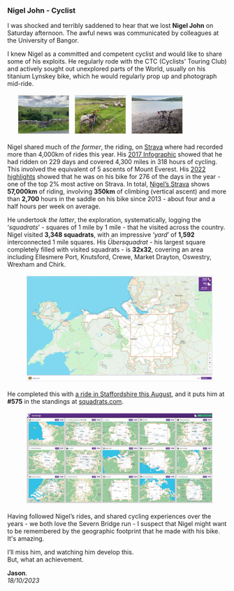 ### Nigel John - Cyclist

<style>
    img {margin:4px; border:1px dashed #e0e0e0}
</style>

I was shocked and terribly saddened to hear that we lost **Nigel John** on Saturday afternoon.
The awful news was communicated by colleagues at the University of Bangor.

I knew Nigel as a committed and competent cyclist and would like to share some of his exploits.
He regularly rode with the CTC (Cyclists' Touring Club) and actively sought out unexplored parts of the World, usually on his titanium Lynskey bike, which he would regularly prop up and photograph mid-ride.

<div width="90%" style="padding-left:4%; padding-right:4%">
<a href="./img/nigelJohn.lynskey.01.jpg"><img width="25%"src="./img/nigelJohn.lynskey.01.jpg"/></a>
<a href="./img/nigelJohn.lynskey.02.jpg"><img width="25%"src="./img/nigelJohn.lynskey.02.jpg"/></a>
<a href="./img/nigelJohn.lynskey.03.jpg"><img width="25%"src="./img/nigelJohn.lynskey.03.jpg"/></a>
</div>

Nigel shared much of _the former_, the riding, on [Strava](https://www.strava.com/athletes/2710835/) where had recorded more than 4,000km of rides this year. His [2017 Infographic](https://www.strava.com/athletes/2710835/posts/1057442) showed that he had ridden on 229 days and covered 4,300 miles in 318 hours of cycling. This involved the equivalent of 5 ascents of Mount Everest. His [2022 highlights](https://www.strava.com/athletes/2710835/posts/23031166) showed that he was on his bike for 276 of the days in the year - one of the top 2% most active on Strava. In total, [Nigel’s Strava](https://www.strava.com/athletes/2710835) shows **57,000km** of riding, involving **350km** of climbing (vertical ascent) and more than **2,700** hours in the saddle on his bike since 2013 - about four and a half hours per week on average.

He undertook _the latter_, the exploration, systematically, logging the ‘_squadrats_’ - squares of 1 mile by 1 mile - that he visited across the country. Nigel visited **3,348 squadrats**, with an impressive ‘_yard_’ of **1,592** interconnected 1 mile squares. His _Übersquadrat_ - his largest square completely filled with visited squadrats - is **32x32**, covering an area including Ellesmere Port, Knutsford, Crewe, Market Drayton, Oswestry, Wrexham and Chirk.

<div width="80%" style="padding-left:8%; padding-right:8%"><a href="./img/squadrats.nigelJohn.uberSquadrat.v2.jpg"><img src="./img/squadrats.nigelJohn.uberSquadrat.v2.1200.jpg"/></a></div>

He completed this with [a ride in Staffordshire this August](https://www.strava.com/activities/9666488445), and it puts him at **#575** in the standings at [squadrats.com](https://squadrats.com/standings).

<div width="80%" style="padding-left:8%; padding-right:8%"><a href="./img/squadrats.nigelJohn.standings.575.v2.jpg"><img src="./img/squadrats.nigelJohn.standings.575.v2.1200.jpg"/></a></div>

Having followed Nigel’s rides, and shared cycling experiences over the years - we both love the Severn Bridge run - I suspect that Nigel might want to be remembered by the geographic footprint that he made with his bike. It's amazing.

I’ll miss him, and watching him develop this.<br/>
But, what an achievement.

**Jason**.
<br/>_18/10/2023_
